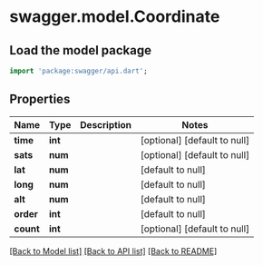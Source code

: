 # swagger.model.Coordinate

## Load the model package
```dart
import 'package:swagger/api.dart';
```

## Properties
Name | Type | Description | Notes
------------ | ------------- | ------------- | -------------
**time** | **int** |  | [optional] [default to null]
**sats** | **num** |  | [optional] [default to null]
**lat** | **num** |  | [default to null]
**long** | **num** |  | [default to null]
**alt** | **num** |  | [default to null]
**order** | **int** |  | [default to null]
**count** | **int** |  | [optional] [default to null]

[[Back to Model list]](../README.md#documentation-for-models) [[Back to API list]](../README.md#documentation-for-api-endpoints) [[Back to README]](../README.md)


